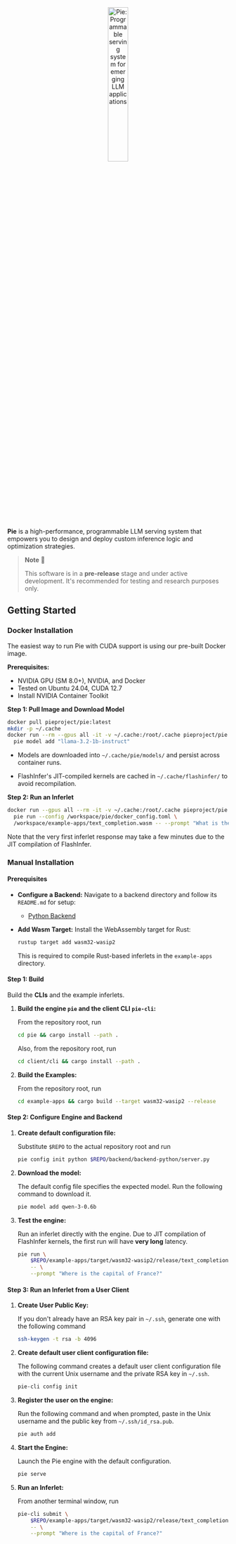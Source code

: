 <div align="center">
  <picture>
    <source media="(prefers-color-scheme: dark)" srcset="https://pie-project.org/img/pie-dark.svg">
    <source media="(prefers-color-scheme: light)" srcset="https://pie-project.org/img/pie-light.svg">
    <img alt="Pie: Programmable serving system for emerging LLM applications"
         src="https://pie-project.org/img/pie-light.svg"
         width="30%">
    <p></p>
  </picture>
</div>


**Pie** is a high-performance, programmable LLM serving system that empowers you to design and deploy custom inference logic and optimization strategies.

> **Note** 🧪
>
> This software is in a **pre-release** stage and under active development. It's recommended for testing and research purposes only.


## Getting Started

### Docker Installation

The easiest way to run Pie with CUDA support is using our pre-built Docker image.

**Prerequisites:**
- NVIDIA GPU (SM 8.0+), NVIDIA, and Docker
- Tested on Ubuntu 24.04, CUDA 12.7
- Install NVIDIA Container Toolkit

**Step 1: Pull Image and Download Model**

```bash
docker pull pieproject/pie:latest
mkdir -p ~/.cache
docker run --rm --gpus all -it -v ~/.cache:/root/.cache pieproject/pie:latest \
  pie model add "llama-3.2-1b-instruct"
```

- Models are downloaded into `~/.cache/pie/models/` and persist across container runs.

- FlashInfer's JIT-compiled kernels are cached in `~/.cache/flashinfer/` to avoid recompilation.


**Step 2: Run an Inferlet**
```bash
docker run --gpus all --rm -it -v ~/.cache:/root/.cache pieproject/pie:latest \
  pie run --config /workspace/pie/docker_config.toml \
  /workspace/example-apps/text_completion.wasm -- --prompt "What is the capital of France?"
```

Note that the very first inferlet response may take a few minutes due to the JIT compilation of FlashInfer.

### Manual Installation

#### Prerequisites

- **Configure a Backend:**
  Navigate to a backend directory and follow its `README.md` for setup:
    - [Python Backend](backend/backend-python/README.md)


- **Add Wasm Target:**
  Install the WebAssembly target for Rust:

  ```bash
  rustup target add wasm32-wasip2
  ```
  This is required to compile Rust-based inferlets in the `example-apps` directory.


#### Step 1: Build

Build the **CLIs** and the example inferlets.

1. **Build the engine `pie` and the client CLI `pie-cli`:**

   From the repository root, run

   ```bash
   cd pie && cargo install --path .
   ```

   Also, from the repository root, run
   ```bash
   cd client/cli && cargo install --path .
   ```

2. **Build the Examples:**

   From the repository root, run
   ```bash
   cd example-apps && cargo build --target wasm32-wasip2 --release
   ```

#### Step 2: Configure Engine and Backend

1. **Create default configuration file:**

   Substitute `$REPO` to the actual repository root and run
   ```bash
   pie config init python $REPO/backend/backend-python/server.py
   ```

2. **Download the model:**

   The default config file specifies the expected model. Run the following command to download it.
   ```bash
   pie model add qwen-3-0.6b
   ```

3. **Test the engine:**

   Run an inferlet directly with the engine. Due to JIT compilation of FlashInfer kernels, the first run will have **very long** latency.
   ```bash
   pie run \
       $REPO/example-apps/target/wasm32-wasip2/release/text_completion.wasm \
       -- \
       --prompt "Where is the capital of France?"
   ```

#### Step 3: Run an Inferlet from a User Client

1. **Create User Public Key:**

   If you don't already have an RSA key pair in `~/.ssh`, generate one with the following command
   ```bash
   ssh-keygen -t rsa -b 4096
   ```

2. **Create default user client configuration file:**

   The following command creates a default user client configuration file with the current Unix username and the private RSA key in `~/.ssh`.
   ```bash
   pie-cli config init
   ```

3. **Register the user on the engine:**

   Run the following command and when prompted, paste in the Unix username and the public key from `~/.ssh/id_rsa.pub`.
   ```bash
   pie auth add
   ```

4. **Start the Engine:**

   Launch the Pie engine with the default configuration.
   ```bash
   pie serve
   ```

5. **Run an Inferlet:**

   From another terminal window, run
   ```bash
   pie-cli submit \
       $REPO/example-apps/target/wasm32-wasip2/release/text_completion.wasm \
       -- \
       --prompt "Where is the capital of France?"
   ```
